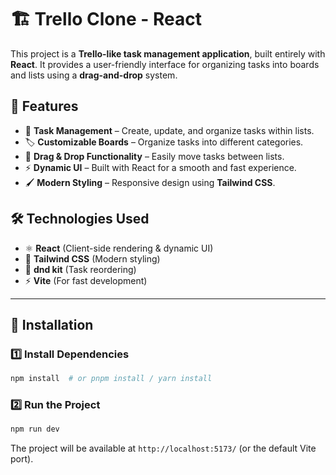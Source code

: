 
# 🏗️ Trello Clone - React

This project is a **Trello-like task management application**, built entirely with **React**. It provides a user-friendly interface for organizing tasks into boards and lists using a **drag-and-drop** system.

## 🚀 Features

- 📌 **Task Management** – Create, update, and organize tasks within lists.
- 🏷 **Customizable Boards** – Organize tasks into different categories.
- 🎨 **Drag & Drop Functionality** – Easily move tasks between lists.
- ⚡ **Dynamic UI** – Built with React for a smooth and fast experience.
- 🖌️ **Modern Styling** – Responsive design using **Tailwind CSS**.

## 🛠️ Technologies Used

- ⚛ **React** (Client-side rendering & dynamic UI)
- 🎨 **Tailwind CSS** (Modern styling)
- 🔄 **dnd kit** (Task reordering)
- ⚡ **Vite** (For fast development)

---


## 🔧 Installation

### 1️⃣ Install Dependencies

```sh
npm install  # or pnpm install / yarn install
```

### 2️⃣ Run the Project

```sh
npm run dev
```

The project will be available at `http://localhost:5173/` (or the default Vite port).
